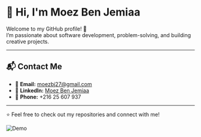 # 👋 Hi, I'm Moez Ben Jemiaa  

Welcome to my GitHub profile! 🚀  
I’m passionate about software development, problem-solving, and building creative projects.  

---

## 📬 Contact Me  

- 📧 **Email:** [moezbj27@gmail.com](mailto:moezbj27@gmail.com)  
- 💼 **LinkedIn:** [Moez Ben Jemiaa](https://www.linkedin.com/in/moez-ben-jemiaa-261780387)  
- 📱 **Phone:** +216 25 607 937  

---

⭐ Feel free to check out my repositories and connect with me!  

![Demo](demo.gif)
